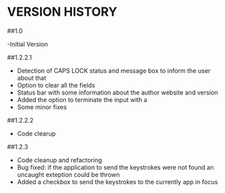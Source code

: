 # VERSION HISTORY

##1.0 

-Initial Version

##1.2.2.1

- Detection of CAPS LOCK status and message box to inform the user about that
- Option to clear all the fields
- Status bar with some information about the author website and version
- Added the option to terminate the input with a <CR>
- Some minor fixes

##1.2.2.2
- Code clearup

##1.2.3

- Code cleanup and refactoring
- Bug fixed: if the application to send the keystrokes were not found an uncaught exteption could be thrown
- Added a checkbox to send the keystrokes to the currently app in focus
